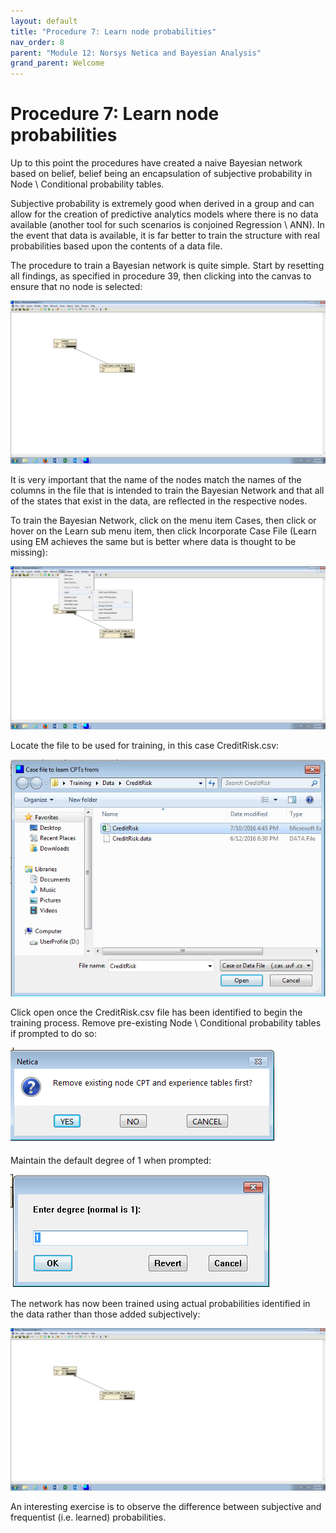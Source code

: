 ```yaml
---
layout: default
title: "Procedure 7: Learn node probabilities"
nav_order: 8
parent: "Module 12: Norsys Netica and Bayesian Analysis"
grand_parent: Welcome
---
```


# Procedure 7: Learn node probabilities

Up to this point the procedures have created a naive Bayesian network based on belief, belief being an encapsulation of subjective probability in Node \ Conditional probability tables.

Subjective probability is extremely good when derived in a group and can allow for the creation of predictive analytics models where there is no data available (another tool for such scenarios is conjoined Regression \ ANN).  In the event that data is available, it is far better to train the structure with real probabilities based upon the contents of a data file.

The procedure to train a Bayesian network is quite simple. Start by resetting all findings, as specified in procedure 39, then clicking into the canvas to ensure that no node is selected:

![img.png](img.png)

It is very important that the name of the nodes match the names of the columns in the file that is intended to train the Bayesian Network and that all of the states that exist in the data, are reflected in the respective nodes.

To train the Bayesian Network, click on the menu item Cases, then click or hover on the Learn sub menu item, then click Incorporate Case File (Learn using EM achieves the same but is better where data is thought to be missing):

![img_1.png](img_1.png)

Locate the file to be used for training, in this case CreditRisk.csv:

![img_2.png](img_2.png)

Click open once the CreditRisk.csv file has been identified to begin the training process.  Remove pre-existing Node \ Conditional probability tables if prompted to do so:

![img_3.png](img_3.png)

Maintain the default degree of 1 when prompted:

![img_4.png](img_4.png)

The network has now been trained using actual probabilities identified in the data rather than those added subjectively:

![img_5.png](img_5.png)

An interesting exercise is to observe the difference between subjective and frequentist (i.e. learned) probabilities.